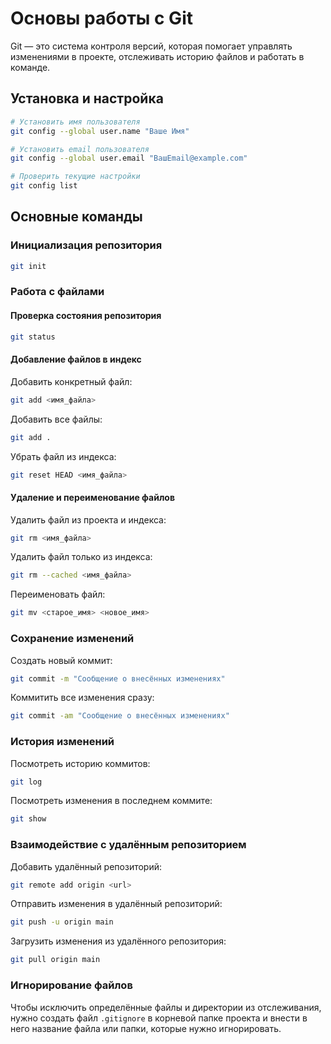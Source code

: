 # Основы работы с Git

Git — это система контроля версий, которая помогает управлять изменениями в проекте, отслеживать историю файлов и работать в команде.

## Установка и настройка

```bash
# Установить имя пользователя
git config --global user.name "Ваше Имя"

# Установить email пользователя
git config --global user.email "ВашEmail@example.com"

# Проверить текущие настройки
git config list
```

## Основные команды

### Инициализация репозитория

```bash
git init
```

### Работа с файлами

#### Проверка состояния репозитория

```bash
git status
```

#### Добавление файлов в индекс

Добавить конкретный файл:

```bash
git add <имя_файла>
```

Добавить все файлы:

```bash
git add .
```

Убрать файл из индекса:

```bash
git reset HEAD <имя_файла>
```

#### Удаление и переименование файлов

Удалить файл из проекта и индекса:

```bash
git rm <имя_файла>
```

Удалить файл только из индекса:

```bash
git rm --cached <имя_файла>
```

Переименовать файл:

```bash
git mv <старое_имя> <новое_имя>
```

### Сохранение изменений

Создать новый коммит:

```bash
git commit -m "Сообщение о внесённых изменениях"
```

Коммитить все изменения сразу:

```bash
git commit -am "Сообщение о внесённых изменениях"
```

### История изменений

Посмотреть историю коммитов:

```bash
git log
```

Посмотреть изменения в последнем коммите:

```bash
git show
```

### Взаимодействие с удалённым репозиторием

Добавить удалённый репозиторий:

```bash
git remote add origin <url>
```

Отправить изменения в удалённый репозиторий:

```bash
git push -u origin main
```

Загрузить изменения из удалённого репозитория:

```bash
git pull origin main
```

### Игнорирование файлов

Чтобы исключить определённые файлы и директории из отслеживания, нужно создать файл `.gitignore` в корневой папке проекта и внести в него название файла или папки, которые нужно игнорировать. 

